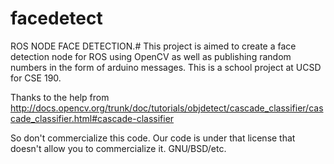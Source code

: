 # facedetect
ROS NODE FACE DETECTION.#
This project is aimed to create a face detection node for ROS using OpenCV as well as publishing random numbers in the form of arduino messages.
This is a school project at UCSD for CSE 190.

Thanks to the help from http://docs.opencv.org/trunk/doc/tutorials/objdetect/cascade_classifier/cascade_classifier.html#cascade-classifier

So don't commercialize this code. Our code is under that license that doesn't allow you to commercialize it. GNU/BSD/etc.
